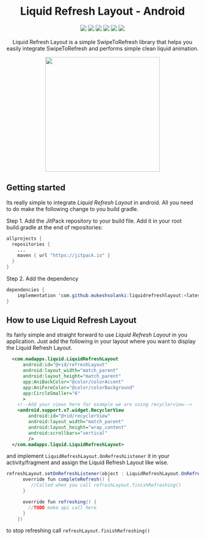 <h1 align="center">Liquid Refresh Layout - Android</h1>
<p align="center">
  <a href="https://jitpack.io/#mukeshsolanki/liquidrefreshlayout"><img src="https://jitpack.io/v/mukeshsolanki/liquidrefreshlayout/month.svg"/></a>
  <a href="https://android-arsenal.com/api?level=16"> <img src="https://img.shields.io/badge/API-16%2B-blue.svg?style=flat" /></a>
  <a href="https://jitpack.io/#mukeshsolanki/liquidrefreshlayout"> <img src="https://jitpack.io/v/mukeshsolanki/liquidrefreshlayout.svg" /></a>
  <a href="https://travis-ci.org/mukeshsolanki/liquidrefreshlayout"> <img src="https://travis-ci.org/mukeshsolanki/liquidrefreshlayout.svg?branch=master" /></a>
  <a href="https://opensource.org/licenses/Apache-2.0"><img src="https://img.shields.io/badge/License-Apache%202.0-blue.svg"/></a>
  <a href="https://www.paypal.me/mukeshsolanki"> <img src="https://img.shields.io/badge/paypal-donate-yellow.svg" /></a>
  <br /><br />
  Liquid Refresh Layout is a simple SwipeToRefresh library that helps you easily integrate SwipeToRefresh and performs simple clean liquid animation.
</p>

<p align="center">
  <img src="https://github.com/mukeshsolanki/liquidrefreshlayout/blob/master/demo.gif" width="300px" />
</p>

## Getting started

Its really simple to integrate *Liquid Refresh Layout* in android. All you need to do make the following change to you build gradle.

Step 1. Add the JitPack repository to your build file. Add it in your root build.gradle at the end of repositories:

```java
allprojects {
  repositories {
    ...
    maven { url "https://jitpack.io" }
  }
}
```
Step 2. Add the dependency
```java
dependencies {
    implementation 'com.github.mukeshsolanki:liquidrefreshlayout:<latest-version>'
}
```
## How to use Liquid Refresh Layout

Its fairly simple and straight forward to use *Liquid Refresh Layout* in you application. Just add the following in your layout where you want to display the Liquid Refresh Layout.

```XML
  <com.madapps.liquid.LiquidRefreshLayout
      android:id="@+id/refreshLayout"
      android:layout_width="match_parent"
      android:layout_height="match_parent"
      app:AniBackColor="@color/colorAccent"
      app:AniForeColor="@color/colorBackground"
      app:CircleSmaller="6"
      >
    <!--Add your views here for example we are using recyclerview-->
    <android.support.v7.widget.RecyclerView
        android:id="@+id/recyclerView"
        android:layout_width="match_parent"
        android:layout_height="wrap_content"
        android:scrollbars="vertical"
        />
  </com.madapps.liquid.LiquidRefreshLayout>
```

and implement `LiquidRefreshLayout.OnRefreshListener` it in your activity/fragment and assign the Liquid Refresh Layout like wise.
```Java
refreshLayout.setOnRefreshListener(object : LiquidRefreshLayout.OnRefreshListener {
      override fun completeRefresh() {
         //Called when you call refreshLayout.finishRefreshing()
      }

      override fun refreshing() {
        //TODO make api call here
      }
    })
```

to stop refreshing call `refreshLayout.finishRefreshing()`
